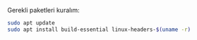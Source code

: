 Gerekli paketleri kuralım:

```bash
sudo apt update
sudo apt install build-essential linux-headers-$(uname -r)
```





